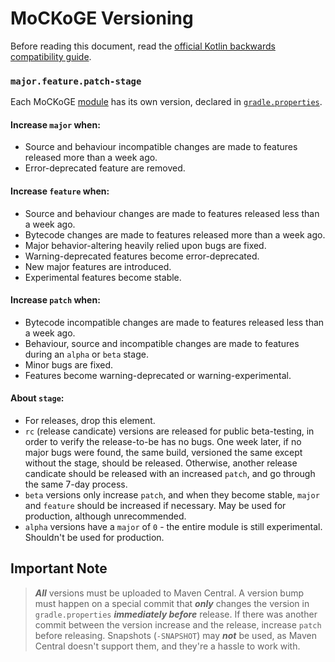 # MoCKoGE Versioning

Before reading this document, read the [official Kotlin backwards compatibility guide](https://kotlinlang.org/docs/jvm-api-guidelines-backward-compatibility.html).

### `major.feature.patch-stage`

Each MoCKoGE [module](https://github.com/LaylaMeower/MoCKoGE/blob/community/CONTRIBUTING.md#project-structure) has its own version, declared in [`gradle.properties`](gradle.properties).

#### Increase `major` when:
- Source and behaviour incompatible changes are made to features released more than a week ago.
- Error-deprecated feature are removed.

#### Increase `feature` when:
- Source and behaviour changes are made to features released less than a week ago.
- Bytecode changes are made to features released more than a week ago.
- Major behavior-altering heavily relied upon bugs are fixed.
- Warning-deprecated features become error-deprecated.
- New major features are introduced.
- Experimental features become stable.

#### Increase `patch` when:
- Bytecode incompatible changes are made to features released less than a week ago.
- Behaviour, source and incompatible changes are made to features during an `alpha` or `beta` stage.
- Minor bugs are fixed.
- Features become warning-deprecated or warning-experimental.

#### About `stage`:
- For releases, drop this element.
- `rc` (release candicate) versions are released for public beta-testing, in order to verify the release-to-be has no bugs. One week later, if no major bugs were found, the same build, versioned the same except without the stage, should be released. Otherwise, another release candicate should be released with an increased `patch`, and go through the same 7-day process.
- `beta` versions only increase `patch`, and when they become stable, `major` and `feature` should be increased if necessary. May be used for production, although unrecommended.
- `alpha` versions have a `major` of `0` - the entire module is still experimental. Shouldn't be used for production.


## Important Note
> ***All*** versions must be uploaded to Maven Central. A version bump must happen on a special commit that ***only*** changes the version in `gradle.properties` ***immediately before*** release. If there was another commit between the version increase and the release, increase `patch` before releasing. Snapshots (`-SNAPSHOT`) may ***not*** be used, as Maven Central doesn't support them, and they're a hassle to work with.
